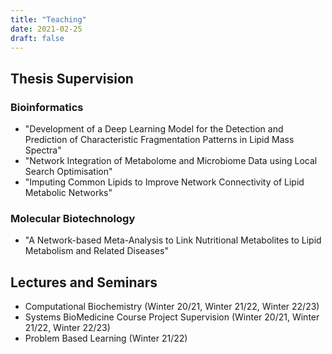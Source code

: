 ```yaml
---
title: "Teaching"
date: 2021-02-25
draft: false
---
```


## Thesis Supervision
### Bioinformatics
* "Development of a Deep Learning Model for the Detection and Prediction of Characteristic Fragmentation Patterns in Lipid Mass Spectra"
* "Network Integration of Metabolome and Microbiome Data using Local Search Optimisation"
* "Imputing Common Lipids to Improve Network Connectivity of Lipid Metabolic Networks"

### Molecular Biotechnology
* "A Network-based Meta-Analysis to Link Nutritional Metabolites to Lipid Metabolism and Related Diseases"

## Lectures and Seminars
* Computational Biochemistry (Winter 20/21, Winter 21/22, Winter 22/23)
* Systems BioMedicine Course Project Supervision (Winter 20/21, Winter 21/22, Winter 22/23)
* Problem Based Learning (Winter 21/22)

